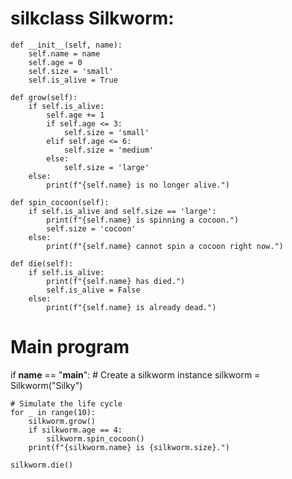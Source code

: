 # silkclass Silkworm:
    def __init__(self, name):
        self.name = name
        self.age = 0
        self.size = 'small'
        self.is_alive = True

    def grow(self):
        if self.is_alive:
            self.age += 1
            if self.age <= 3:
                self.size = 'small'
            elif self.age <= 6:
                self.size = 'medium'
            else:
                self.size = 'large'
        else:
            print(f"{self.name} is no longer alive.")

    def spin_cocoon(self):
        if self.is_alive and self.size == 'large':
            print(f"{self.name} is spinning a cocoon.")
            self.size = 'cocoon'
        else:
            print(f"{self.name} cannot spin a cocoon right now.")

    def die(self):
        if self.is_alive:
            print(f"{self.name} has died.")
            self.is_alive = False
        else:
            print(f"{self.name} is already dead.")


# Main program
if __name__ == "__main__":
    # Create a silkworm instance
    silkworm = Silkworm("Silky")

    # Simulate the life cycle
    for _ in range(10):
        silkworm.grow()
        if silkworm.age == 4:
            silkworm.spin_cocoon()
        print(f"{silkworm.name} is {silkworm.size}.")

    silkworm.die()
